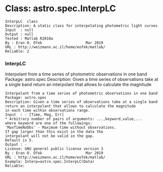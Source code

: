 # Class: astro.spec.InterpLC



    
      
    InterpLC  class  
    Description: A static class for interpolating photometric light curves  
    Input  : null  
    Output : null  
    Tested : Matlab R2018a  
    By : Eran O. Ofek                    Mar 2019  
    URL : http://weizmann.ac.il/home/eofek/matlab/  
    Reliable: 2  
      
      
### InterpLC

Interpolant from a time series of photometric observations in one band Package: astro.spec Description: Given a time series of observations take at a single band return an interpolant that allows to calculate the magnitude


    
    Interpolant from a time series of photometric observations in one band  
    Package: astro.spec  
    Description: Given a time series of observations take at a single band  
    return an interpolant that allows to calculate the magnitude  
    in each time within observations range.  
    Input  : - [Time, Mag, Err]  
    * Arbitrary number of pairs of arguments: ...,keyword,value,...  
    where keyword are one of the followings:  
    'MaxTimeNoObs' - Maximum time without observations.  
    If gap larger than this exist in the data the  
    interpolant will not be valid in the gap.  
    Default is 5.  
    Output : -  
    License: GNU general public license version 3  
    By : Eran O. Ofek                    Mar 2019  
    URL : http://weizmann.ac.il/home/eofek/matlab/  
    Example: Interp=astro.spec.InterpLC(Data)  
    Reliable:  
      
      
